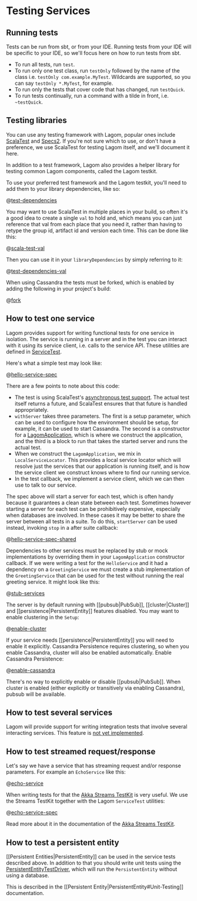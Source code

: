 # Testing Services

## Running tests

Tests can be run from sbt, or from your IDE. Running tests from your IDE will be specific to your IDE, so we'll focus here on how to run tests from sbt.

* To run all tests, run `test`.
* To run only one test class, run `testOnly` followed by the name of the class i.e. `testOnly com.example.MyTest`. Wildcards are supported, so you can say `testOnly *.MyTest`, for example.
* To run only the tests that cover code that has changed, run `testQuick`.
* To run tests continually, run a command with a tilde in front, i.e. `~testQuick`.

## Testing libraries

You can use any testing framework with Lagom, popular ones include [ScalaTest](http://www.scalatest.org/) and [Specs2](http://etorreborre.github.io/specs2/). If you're not sure which to use, or don't have a preference, we use ScalaTest for testing Lagom itself, and we'll document it here.

In addition to a test framework, Lagom also provides a helper library for testing common Lagom components, called the Lagom testkit.

To use your preferred test framework and the Lagom testkit, you'll need to add them to your library dependencies, like so:

@[test-dependencies](code/testing-services.sbt)

You may want to use ScalaTest in multiple places in your build, so often it's a good idea to create a single `val` to hold and, which means you can just reference that val from each place that you need it, rather than having to retype the group id, artifact id and version each time.  This can be done like this:

@[scala-test-val](code/testing-services.sbt)

Then you can use it in your `libraryDependencies` by simply referring to it:

@[test-dependencies-val](code/testing-services.sbt)

When using Cassandra the tests must be forked, which is enabled by adding the following in your project's build:

@[fork](code/testing-services.sbt)

## How to test one service

Lagom provides support for writing functional tests for one service in isolation. The service is running in a server and in the test you can interact with it using its service client, i.e. calls to the service API. These utilities are defined in [ServiceTest](api/com/lightbend/lagom/scaladsl/testkit/ServiceTest.html).

Here's what a simple test may look like:

@[hello-service-spec](code/TestingServices.scala)

There are a few points to note about this code:

* The test is using ScalaTest's [asynchronous test support](http://www.scalatest.org/user_guide/async_testing). The actual test itself returns a future, and ScalaTest ensures that that future is handled appropriately.
* `withServer` takes three parameters. The first is a setup parameter, which can be used to configure how the environment should be setup, for example, it can be used to start Cassandra. The second is a constructor for a [LagomApplication](api/com/lightbend/lagom/scaladsl/server/LagomAppication), which is where we construct the application, and the third is a block to run that takes the started server and runs the actual test.
* When we construct the `LagomApplication`, we mix in `LocalServiceLocator`. This provides a local service locator which will resolve just the services that our application is running itself, and is how the service client we construct knows where to find our running service.
* In the test callback, we implement a service client, which we can then use to talk to our service.

The spec above will start a server for each test, which is often handy because it guarantees a clean state between each test. Sometimes however starting a server for each test can be prohibitively expensive, especially when databases are involved. In these cases it may be better to share the server between all tests in a suite. To do this, `startServer` can be used instead, invoking `stop` in a after suite callback:

@[hello-service-spec-shared](code/TestingServices.scala)

Dependencies to other services must be replaced by stub or mock implementations by overriding them in your `LagomApplication` constructor callback. If we were writing a test for the `HelloService` and it had a dependency on a `GreetingService` we must create a stub implementation of the `GreetingService` that can be used for the test without running the real greeting service. It might look like this:

@[stub-services](code/TestingServices.scala)

The server is by default running with [[pubsub|PubSub]], [[cluster|Cluster]] and [[persistence|PersistentEntity]] features disabled. You may want to enable clustering in the `Setup`:

@[enable-cluster](code/TestingServices.scala)

If your service needs [[persistence|PersistentEntity]] you will need to enable it explicitly. Cassandra Persistence requires clustering, so when you enable Cassandra, cluster will also be enabled automatically. Enable Cassandra Persistence:

@[enable-cassandra](code/TestingServices.scala)

There's no way to explicitly enable or disable [[pubsub|PubSub]]. When cluster is enabled (either explicitly or transitively via enabling Cassandra), pubsub will be available.

## How to test several services

Lagom will provide support for writing integration tests that involve several interacting services. This feature is [not yet implemented](https://github.com/lagom/lagom/issues/38).

## How to test streamed request/response

Let's say we have a service that has streaming request and/or response parameters. For example an `EchoService` like this:

@[echo-service](code/TestingServices.scala)

When writing tests for that the [Akka Streams TestKit](http://doc.akka.io/docs/akka/2.4/java/stream/stream-testkit.html#Streams_TestKit) is very useful. We use the Streams TestKit together with the Lagom `ServiceTest` utilities:

@[echo-service-spec](code/TestingServices.scala)

Read more about it in the documentation of the [Akka Streams TestKit](http://doc.akka.io/docs/akka/2.4/java/stream/stream-testkit.html#Streams_TestKit).

## How to test a persistent entity

[[Persistent Entities|PersistentEntity]] can be used in the service tests described above. In addition to that you should write unit tests using the [PersistentEntityTestDriver](api/com/lightbend/lagom/scaladsl/testkit/PersistentEntityTestDriver.html), which will run the `PersistentEntity` without using a database.

This is described in the [[Persistent Entity|PersistentEntity#Unit-Testing]] documentation.
